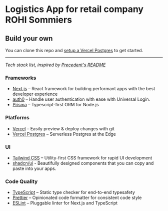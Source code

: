 # Logistics App for retail company ROHI Sommiers

## Build your own
You can clone this repo and [setup a Vercel Postgres](https://vercel.com/docs/storage/vercel-postgres/quickstart#create-a-postgres-database) to get started. 

---
_Tech stack list, inspired by [Precedent's README](https://github.com/steven-tey/precedent/)_
### Frameworks

- [Next.js](https://nextjs.org/) – React framework for building performant apps with the best developer experience
- [auth0](https://auth0.com) – Handle user authentication with ease with Universal Login.
- [Prisma](https://www.prisma.io/) – Typescript-first ORM for Node.js


### Platforms

- [Vercel](https://vercel.com/) – Easily preview & deploy changes with git
- [Vercel Postgres](https://vercel.com/postgres) – Serverless Postgres at the Edge

### UI

- [Tailwind CSS](https://tailwindcss.com/) – Utility-first CSS framework for rapid UI development
- [shadcn/ui](https://ui.shadcn.com/) - Beautifully designed components that you can copy and paste into your apps.

### Code Quality

- [TypeScript](https://www.typescriptlang.org/) – Static type checker for end-to-end typesafety
- [Prettier](https://prettier.io/) – Opinionated code formatter for consistent code style
- [ESLint](https://eslint.org/) – Pluggable linter for Next.js and TypeScript
